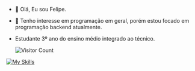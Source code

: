 - 👋 Olá, Eu sou Felipe.
- 👀 Tenho interesse em programação em geral, porém estou focado em programação backend atualmente.
- Estudante 3º ano do ensino médio integrado ao técnico.

  ![Visitor Count](https://profile-counter.glitch.me/Felipe-Takayuki/count.svg)
  
[![My Skills](https://skillicons.dev/icons?i=dart,flutter,java,mysql,go,php)](https://skillicons.dev)
